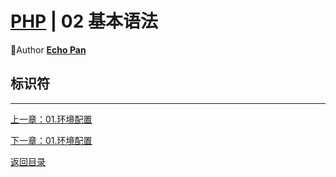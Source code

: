 # [PHP](./index.md) | 02 基本语法

🌸Author [**Echo Pan**](https://github.com/echopan)

## 标识符


***
[上一章：01.环境配置](./01.环境配置.md)  

[下一章：01.环境配置](./01.环境配置.md)  

[返回目录](./index.md)